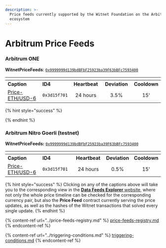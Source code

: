 ```yaml
---
description: >-
  Price feeds currently supported by the Witnet Foundation on the Arbitrum
  ecosystem
---
```


# Arbitrum Price Feeds

### **Arbitrum ONE**&#x20;

**WitnetPriceFeeds**: [`0x9999999d139bdBFbF25923ba39F63bBFc7593400`](https://arbiscan.io/address/0x9999999d139bdBFbF25923ba39F63bBFc7593400)

<table data-header-hidden><thead><tr><th width="189"></th><th></th><th width="126" align="center"></th><th width="128" align="center"></th><th align="center"></th></tr></thead><tbody><tr><td><strong>Caption</strong></td><td><strong>ID4</strong></td><td align="center"><strong>Heartbeat</strong></td><td align="center"><strong>Deviation</strong></td><td align="center"><strong>Cooldown</strong></td></tr><tr><td><a href="https://feeds.witnet.io/feeds/arbitrum-one_eth-usd_6">Price-ETH/USD-6</a></td><td><code>0x3d15f701</code></td><td align="center">24 hours</td><td align="center">3.5%</td><td align="center">15'</td></tr></tbody></table>

{% hint style="success" %}

{% endhint %}

### **Arbitrum Nitro Goerli** (testnet)

**WitnetPriceFeeds:** [`0x9999999d139bdBFbF25923ba39F63bBFc7593400`](https://goerli.arbiscan.io/address/0x9999999d139bdBFbF25923ba39F63bBFc7593400)

<table data-header-hidden><thead><tr><th width="189"></th><th width="141"></th><th width="118" align="center"></th><th align="center"></th><th align="center"></th></tr></thead><tbody><tr><td><strong>Caption</strong></td><td><strong>ID4</strong></td><td align="center"><strong>Heartbeat</strong></td><td align="center"><strong>Deviation</strong></td><td align="center"><strong>Cooldown</strong></td></tr><tr><td><a href="https://feeds.witnet.io/feeds/arbitrum-goerli_eth-usd_6">Price-ETH/USD-6</a></td><td><code>0x3d15f701</code></td><td align="center">24 hours</td><td align="center">0.5%</td><td align="center">15'</td></tr></tbody></table>

{% hint style="success" %}
Clicking on any of the captions above will take you to the corresponding view in the [**Data Feeds Explorer** website](https://feeds.witnet.io), where not only the whole price timeline can be checked for the corresponding currency pair, but also the **Price Feed** contract currently serving the price updates, as well as the hashes of the Witnet transactions that solved every single update.
{% endhint %}

{% content-ref url="../price-feeds-registry.md" %}
[price-feeds-registry.md](../price-feeds-registry.md)
{% endcontent-ref %}

{% content-ref url="../triggering-conditions.md" %}
[triggering-conditions.md](../triggering-conditions.md)
{% endcontent-ref %}

